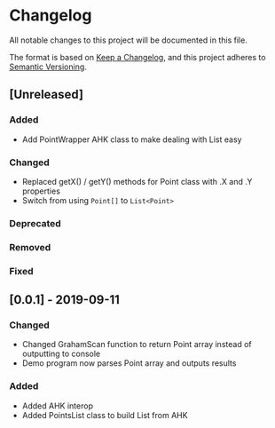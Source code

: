 # Changelog
All notable changes to this project will be documented in this file.

The format is based on [Keep a Changelog](https://keepachangelog.com/en/1.0.0/), and this project adheres to [Semantic Versioning](https://semver.org/spec/v2.0.0.html).

## [Unreleased]
### Added
- Add PointWrapper AHK class to make dealing with List<Point> easy
### Changed
- Replaced getX() / getY() methods for Point class with .X and .Y properties
- Switch from using `Point[]` to `List<Point>`
### Deprecated
### Removed
### Fixed

## [0.0.1] - 2019-09-11
### Changed
- Changed GrahamScan function to return Point array instead of outputting to console
- Demo program now parses Point array and outputs results
### Added
- Added AHK interop
- Added PointsList class to build List<Point> from AHK

